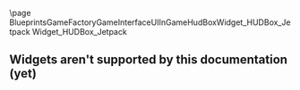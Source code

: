 \page BlueprintsGameFactoryGameInterfaceUIInGameHudBoxWidget_HUDBox_Jetpack Widget_HUDBox_Jetpack
## Widgets aren't supported by this documentation (yet)
